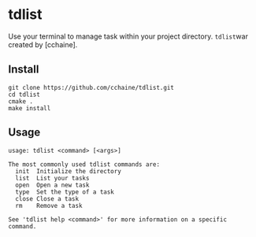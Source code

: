 # tdlist

Use your terminal to manage task within your project directory.
`tdlist`war created by [cchaine].

## Install

```
git clone https://github.com/cchaine/tdlist.git
cd tdlist
cmake .
make install
```

## Usage

```
usage: tdlist <command> [<args>]

The most commonly used tdlist commands are:
  init  Initialize the directory
  list  List your tasks
  open  Open a new task
  type  Set the type of a task
  close Close a task
  rm    Remove a task

See 'tdlist help <command>' for more information on a specific command.
```
